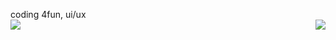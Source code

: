 coding 4fun, ui/ux<br />
<img src="https://komarev.com/ghpvc/?username=blookusny" />
<a href="https://discord.com/users/964086735422230538" align="right">
  <img align="right" src="https://lanyard.cnrad.dev/api/964086735422230538?bg=00000000" />
</a>
